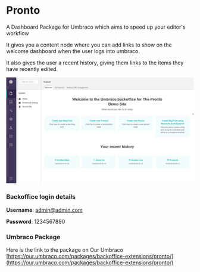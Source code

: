 # Pronto
A Dashboard Package for Umbraco which aims to speed up your editor's workflow

It gives you a content node where you can add links to show on the welcome dashboard when the user logs into umbraco.

It also gives the user a recent history, giving them links to the items they have recently edited.

![preview](images/pronto-preview-1.png)

### Backoffice login details

**Username**: admin@admin.com

**Password**: 1234567890

### Umbraco Package

Here is the link to the package on Our Umbraco
[https://our.umbraco.com/packages/backoffice-extensions/pronto/](https://our.umbraco.com/packages/backoffice-extensions/pronto/)
